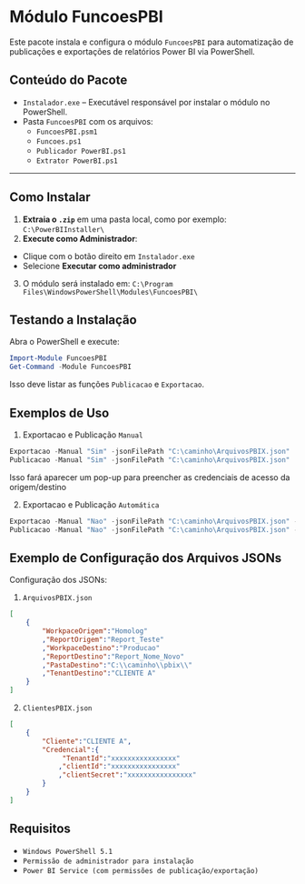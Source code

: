 # Módulo FuncoesPBI

Este pacote instala e configura o módulo `FuncoesPBI` para automatização de publicações e exportações de relatórios Power BI via PowerShell.

## Conteúdo do Pacote

- `Instalador.exe` – Executável responsável por instalar o módulo no PowerShell.  
- Pasta `FuncoesPBI` com os arquivos:
  - `FuncoesPBI.psm1`
  - `Funcoes.ps1`
  - `Publicador PowerBI.ps1`
  - `Extrator PowerBI.ps1`

---

## Como Instalar

1. **Extraia o `.zip`** em uma pasta local, como por exemplo: `C:\PowerBIInstaller\`
2. **Execute como Administrador**:
  - Clique com o botão direito em `Instalador.exe`
  - Selecione **Executar como administrador**
3. O módulo será instalado em: `C:\Program Files\WindowsPowerShell\Modules\FuncoesPBI\`

## Testando a Instalação

Abra o PowerShell e execute:

```powershell
Import-Module FuncoesPBI
Get-Command -Module FuncoesPBI
```
Isso deve listar as funções `Publicacao` e `Exportacao`.

## Exemplos de Uso

1. Exportacao e Publicação `Manual`
```powershell
Exportacao -Manual "Sim" -jsonFilePath "C:\caminho\ArquivosPBIX.json"
Publicacao -Manual "Sim" -jsonFilePath "C:\caminho\ArquivosPBIX.json"
```
  Isso fará aparecer um pop-up para preencher as credenciais de acesso da origem/destino

2. Exportacao e Publicação `Automática`
```powershell
Exportacao -Manual "Nao" -jsonFilePath "C:\caminho\ArquivosPBIX.json" -TipoAcesso "U" -Usuario "Usuario" -Senha "Senha"
Publicacao -Manual "Nao" -jsonFilePath "C:\caminho\ArquivosPBIX.json" -TipoAcesso "T" -jsonFilePathTenant "C:\caminho\ClientesPBIX.json"
```

## Exemplo de Configuração dos Arquivos JSONs
Configuração dos JSONs:
1. `ArquivosPBIX.json`
```json
[
    {
        "WorkpaceOrigem":"Homolog"
        ,"ReportOrigem":"Report_Teste"
        ,"WorkpaceDestino":"Producao"
        ,"ReportDestino":"Report_Nome_Novo"
        ,"PastaDestino":"C:\\caminho\\pbix\\"
        ,"TenantDestino":"CLIENTE A"
    }
]
```
2. `ClientesPBIX.json`
```json
[
    {
        "Cliente":"CLIENTE A",
        "Credencial":{
             "TenantId":"xxxxxxxxxxxxxxxx"
            ,"clientId":"xxxxxxxxxxxxxxxx"
            ,"clientSecret":"xxxxxxxxxxxxxxxx"
        }
    }
]
```

## Requisitos

  - `Windows PowerShell 5.1`
  - `Permissão de administrador para instalação`
  - `Power BI Service (com permissões de publicação/exportação)`




